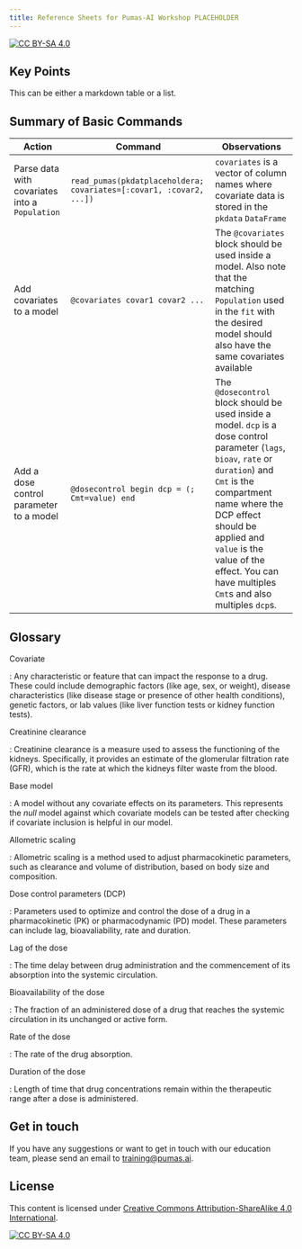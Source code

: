 ```yaml
---
title: Reference Sheets for Pumas-AI Workshop PLACEHOLDER
---
```


[![CC BY-SA 4.0](https://img.shields.io/badge/License-CC%20BY--SA%204.0-lightgrey.svg)](http://creativecommons.org/licenses/by-sa/4.0/)

## Key Points

This can be either a markdown table or a list.

## Summary of Basic Commands

| Action      | Command       | Observations          |
| ----------- | ------------- | --------------------- |
| Parse data with covariates into a `Population` | `read_pumas(pkdatplaceholdera; covariates=[:covar1, :covar2, ...])` | `covariates` is a vector of column names where covariate data is stored in the `pkdata` `DataFrame` |
| Add covariates to a model | `@covariates covar1 covar2 ...` | The `@covariates` block should be used inside a model. Also note that the matching `Population` used in the `fit` with the desired model should also have the same covariates available |
| Add a dose control parameter to a model | `@dosecontrol begin dcp = (; Cmt=value) end` | The `@dosecontrol` block should be used inside a model. `dcp` is a dose control parameter (`lags`, `bioav`, `rate` or `duration`) and `Cmt` is the compartment name where the DCP effect should be applied and `value` is the value of the effect. You can have multiples `Cmt`s and also multiples `dcp`s. |

## Glossary

Covariate

: Any characteristic or feature that can impact the response to a drug. These could include demographic factors (like age, sex, or weight), disease characteristics (like disease stage or presence of other health conditions), genetic factors, or lab values (like liver function tests or kidney function tests).

Creatinine clearance

: Creatinine clearance is a measure used to assess the functioning of the kidneys. Specifically, it provides an estimate of the glomerular filtration rate (GFR), which is the rate at which the kidneys filter waste from the blood.

Base model

: A model without any covariate effects on its parameters. This represents the _null_ model against which covariate models can be tested after checking if covariate inclusion is helpful in our model.

Allometric scaling

: Allometric scaling is a method used to adjust pharmacokinetic parameters, such as clearance and volume of distribution, based on body size and composition.

Dose control parameters (DCP)

: Parameters used to optimize and control the dose of a drug in a pharmacokinetic (PK) or pharmacodynamic (PD) model. These parameters can include lag, bioavaliability, rate and duration.

Lag of the dose

: The time delay between drug administration and the commencement of its absorption into the systemic circulation.

Bioavailability of the dose

: The fraction of an administered dose of a drug that reaches the systemic circulation in its unchanged or active form. 

Rate of the dose

: The rate of the drug absorption.

Duration of the dose

: Length of time that drug concentrations remain within the therapeutic range after a dose is administered.

## Get in touch

If you have any suggestions or want to get in touch with our education team,
please send an email to <training@pumas.ai>.

## License

This content is licensed under [Creative Commons Attribution-ShareAlike 4.0 International](http://creativecommons.org/licenses/by-sa/4.0/).

[![CC BY-SA 4.0](https://licensebuttons.net/l/by-sa/4.0/88x31.png)](http://creativecommons.org/licenses/by-sa/4.0/)
